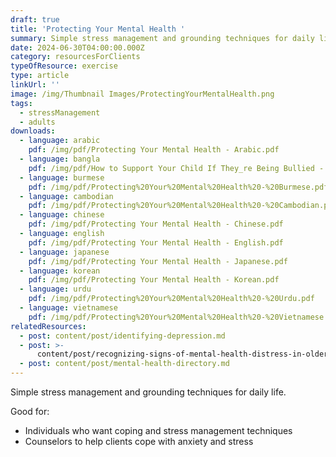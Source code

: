 ```yaml
---
draft: true
title: 'Protecting Your Mental Health '
summary: Simple stress management and grounding techniques for daily life
date: 2024-06-30T04:00:00.000Z
category: resourcesForClients
typeOfResource: exercise
type: article
linkUrl: ''
image: /img/Thumbnail Images/ProtectingYourMentalHealth.png
tags:
  - stressManagement
  - adults
downloads:
  - language: arabic
    pdf: /img/pdf/Protecting Your Mental Health - Arabic.pdf
  - language: bangla
    pdf: /img/pdf/How to Support Your Child If They_re Being Bullied - Bangla.pdf
  - language: burmese
    pdf: /img/pdf/Protecting%20Your%20Mental%20Health%20-%20Burmese.pdf
  - language: cambodian
    pdf: /img/pdf/Protecting%20Your%20Mental%20Health%20-%20Cambodian.pdf
  - language: chinese
    pdf: /img/pdf/Protecting Your Mental Health - Chinese.pdf
  - language: english
    pdf: /img/pdf/Protecting Your Mental Health - English.pdf
  - language: japanese
    pdf: /img/pdf/Protecting Your Mental Health - Japanese.pdf
  - language: korean
    pdf: /img/pdf/Protecting Your Mental Health - Korean.pdf
  - language: urdu
    pdf: /img/pdf/Protecting%20Your%20Mental%20Health%20-%20Urdu.pdf
  - language: vietnamese
    pdf: /img/pdf/Protecting%20Your%20Mental%20Health%20-%20Vietnamese.pdf
relatedResources:
  - post: content/post/identifying-depression.md
  - post: >-
      content/post/recognizing-signs-of-mental-health-distress-in-older-adults.md
  - post: content/post/mental-health-directory.md
---
```


Simple stress management and grounding techniques for daily life.

Good for:

* Individuals who want coping and stress management techniques
* Counselors to help clients cope with anxiety and stress
